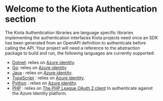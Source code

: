 # Welcome to the Kiota Authentication section

The Kiota Authentication libraries are language specific libraries implementing the authentication interfaces Kiota projects need once an SDK has been generated from an OpenAPI definition to authenticate before calling the API.
Your project will need a reference to the abstraction package to build and run, the following languages are currently supported:

- [Dotnet](https://github.com/microsoft/kiota-authentication-azure-dotnet): relies on [Azure identity](https://www.nuget.org/packages/Azure.Identity).
- [Go](https://github.com/microsoft/kiota-authentication-azure-go/): relies on [Azure identity](https://pkg.go.dev/github.com/Azure/azure-sdk-for-go/sdk/azidentity)
- [Java](https://github.com/microsoft/kiota-java/tree/main/components/authentication/azure) : relies on [Azure identity](https://docs.microsoft.com/en-us/java/api/overview/azure/identity-readme?view=azure-java-stable).
- [TypeScript](https://github.com/microsoft/kiota-typescript/tree/main/packages/authentication/azure) : relies on [Azure identity](https://www.npmjs.com/package/@azure/identity).
- [Python](https://github.com/microsoft/kiota-authentication-azure-python) : relies on [Azure identity](https://pypi.org/project/azure-identity/).
- [PHP](https://github.com/microsoft/kiota-authentication-phpleague-php) : relies on [The PHP League OAuth 2 client](https://packagist.org/packages/league/oauth2-client) to authenticate against the Azure Identity platform.
